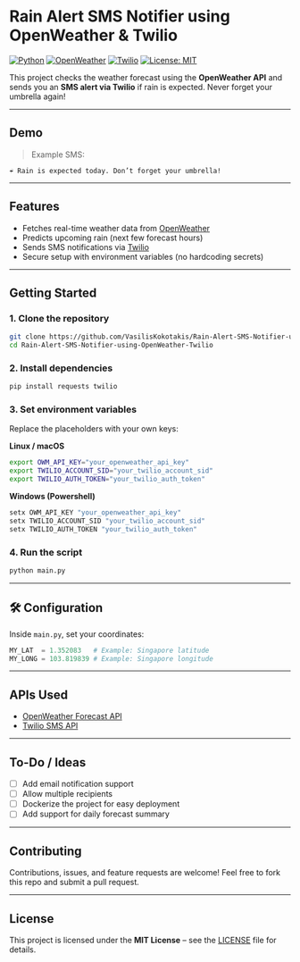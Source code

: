 # Rain Alert SMS Notifier using OpenWeather & Twilio

[![Python](https://img.shields.io/badge/Python-3.10+-blue?logo=python)](https://www.python.org/)
[![OpenWeather](https://img.shields.io/badge/API-OpenWeather-orange?logo=openstreetmap)](https://openweathermap.org/forecast5)
[![Twilio](https://img.shields.io/badge/API-Twilio-red?logo=twilio)](https://www.twilio.com/)
[![License: MIT](https://img.shields.io/badge/License-MIT-green.svg)](LICENSE)

This project checks the weather forecast using the **OpenWeather API** and sends you an **SMS alert via Twilio** if rain is expected.
Never forget your umbrella again!

---

## Demo

> Example SMS:

```
☔ Rain is expected today. Don’t forget your umbrella!
```

---

## Features

*  Fetches real-time weather data from [OpenWeather](https://openweathermap.org/forecast5)
*  Predicts upcoming rain (next few forecast hours)
*  Sends SMS notifications via [Twilio](https://www.twilio.com/)
*  Secure setup with environment variables (no hardcoding secrets)

---

##  Getting Started

### 1. Clone the repository

```bash
git clone https://github.com/VasilisKokotakis/Rain-Alert-SMS-Notifier-using-OpenWeather-Twilio.git
cd Rain-Alert-SMS-Notifier-using-OpenWeather-Twilio
```

### 2. Install dependencies

```bash
pip install requests twilio
```

### 3. Set environment variables

Replace the placeholders with your own keys:

**Linux / macOS**

```bash
export OWM_API_KEY="your_openweather_api_key"
export TWILIO_ACCOUNT_SID="your_twilio_account_sid"
export TWILIO_AUTH_TOKEN="your_twilio_auth_token"
```

**Windows (Powershell)**

```powershell
setx OWM_API_KEY "your_openweather_api_key"
setx TWILIO_ACCOUNT_SID "your_twilio_account_sid"
setx TWILIO_AUTH_TOKEN "your_twilio_auth_token"
```

### 4. Run the script

```bash
python main.py
```

---

## 🛠 Configuration

Inside `main.py`, set your coordinates:

```python
MY_LAT  = 1.352083   # Example: Singapore latitude
MY_LONG = 103.819839 # Example: Singapore longitude
```

---

##  APIs Used

*  [OpenWeather Forecast API](https://openweathermap.org/forecast5)
*  [Twilio SMS API](https://www.twilio.com/docs/sms)

---

##  To-Do / Ideas

* [ ] Add email notification support
* [ ] Allow multiple recipients
* [ ] Dockerize the project for easy deployment
* [ ] Add support for daily forecast summary

---

##  Contributing

Contributions, issues, and feature requests are welcome!
Feel free to fork this repo and submit a pull request.

---

##  License

This project is licensed under the **MIT License** – see the [LICENSE](LICENSE) file for details.
